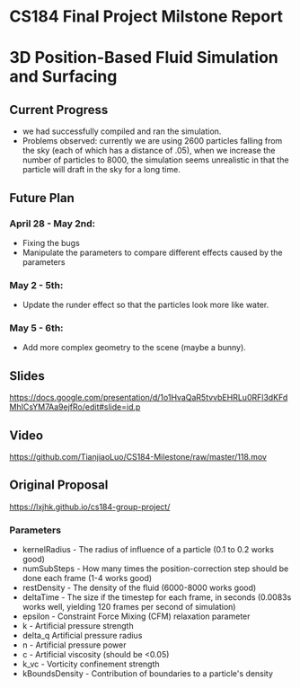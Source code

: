 # CS184 Final Project Milstone Report
# 3D Position-Based Fluid Simulation and Surfacing

## Current Progress
* we had successfully compiled and ran the simulation.
* Problems observed: currently we are using 2600 particles falling from the sky (each of which has a distance of .05), when we increase the number of particles to 8000, the simulation seems unrealistic in that the particle will draft in the sky for a long time.

## Future Plan
### April 28 - May 2nd:
* Fixing the bugs
* Manipulate the parameters to compare different effects caused by the parameters

### May 2 - 5th:
* Update the runder effect so that the particles look more like water.

### May 5 - 6th:
* Add more complex geometry to the scene (maybe a bunny).

## Slides
https://docs.google.com/presentation/d/1o1HvaQaR5tvvbEHRLu0RFl3dKFdMhICsYM7Aa9ejfRo/edit#slide=id.p

## Video
https://github.com/TianjiaoLuo/CS184-Milestone/raw/master/118.mov

## Original Proposal
https://lxjhk.github.io/cs184-group-project/

### Parameters
* kernelRadius - The radius of influence of a particle (0.1 to 0.2 works good)
* numSubSteps - How many times the position-correction step should be done each frame (1-4 works good)
* restDensity - The density of the fluid (6000-8000 works good)
* deltaTime - The size if the timestep for each frame, in seconds (0.0083s works well, yielding 120 frames per second of simulation)
* epsilon - Constraint Force Mixing (CFM) relaxation parameter
* k - Artificial pressure strength
* delta_q  Artificial pressure radius
* n - Artificial pressure power
* c - Artificial viscosity (should be <0.05)
* k_vc - Vorticity confinement strength
* kBoundsDensity - Contribution of boundaries to a particle's density
